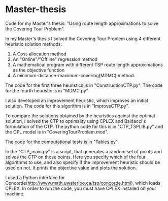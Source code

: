 # Master-thesis
Code for my Master's thesis: "Using route length approximations to solve the Covering Tour Problem".

In my Master's thesis I solved the Covering Tour Problem using 4 different heuristic solution methods:
1. A Cost-allocation method
2. An "Online"/"Offline" regression method
3. A mathematical program with different TSP route length approximations as the objective function
4. A minimum-distance-maximum-covering(MDMC) method.

The code for the first three heuristics is in "ConstructionCTP.py".
The code for the fourth heuristic is in "MDMC.py"

I also developed an improvement heuristic, which improves an initial solution. The code for this algorithm is in "ImproveCTP.py".

To compare the solutions obtained by the heuristics against the optimal solution, I solved the CTP to optimality using CPLEX and Baldacci's formulation of the CTP. The python code for this is in "CTP_TSPLIB.py" and the OPL model is in "CoveringTourProblem.mod". 

The code for the computational tests is in "Tables.py".

In the "CTP_main.py" is a script, that generates a random set of points and solves the CTP on those points. Here you specify which of the four algorithms to use, and also specify if the improvement heuristic should be used on not. It prints the objective value and plots the solution.

I used a Python interface for Concorde(http://www.math.uwaterloo.ca/tsp/concorde.html), which loads CPLEX. In order to run the code, you must have CPLEX installed on your machine.


